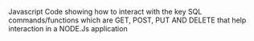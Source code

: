 Javascript Code showing how to interact with the key SQL commands/functions which are GET, POST, PUT AND DELETE that help interaction in a NODE.Js application
